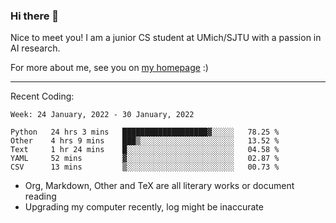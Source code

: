 ### Hi there 👋

Nice to meet you! I am a junior CS student at UMich/SJTU with a passion in AI research. 

For more about me, see you on [my homepage](https://jiayipan.me) :)

---

Recent Coding:
<!--START_SECTION:waka-->
```text
Week: 24 January, 2022 - 30 January, 2022

Python   24 hrs 3 mins   ███████████████████▓░░░░░   78.25 % 
Other    4 hrs 9 mins    ███▒░░░░░░░░░░░░░░░░░░░░░   13.52 % 
Text     1 hr 24 mins    █░░░░░░░░░░░░░░░░░░░░░░░░   04.58 % 
YAML     52 mins         ▓░░░░░░░░░░░░░░░░░░░░░░░░   02.87 % 
CSV      13 mins         ▒░░░░░░░░░░░░░░░░░░░░░░░░   00.73 % 
```
<!--END_SECTION:waka-->
- Org, Markdown, Other and TeX are all literary works or document reading
- Upgrading my computer recently, log might be inaccurate
